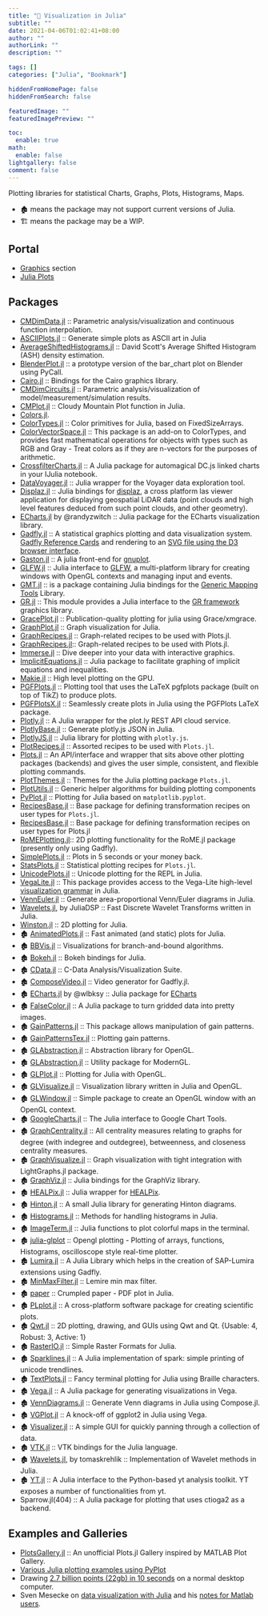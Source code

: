 ```yaml
---
title: "🔖 Visualization in Julia"
subtitle: ""
date: 2021-04-06T01:02:41+08:00
author: ""
authorLink: ""
description: ""

tags: []
categories: ["Julia", "Bookmark"]

hiddenFromHomePage: false
hiddenFromSearch: false

featuredImage: ""
featuredImagePreview: ""

toc:
  enable: true
math:
  enable: false
lightgallery: false
comment: false
---
```


Plotting libraries for statistical Charts, Graphs, Plots, Histograms, Maps.

<!--more-->

- 🏚️ means the package may not support current versions of Julia.
- 🏗️ means the package may be a WIP.

## Portal

- [Graphics](graphics.md) section
- [Julia Plots](https://github.com/JuliaPlots)

## Packages

+ [CMDimData.jl](https://github.com/ma-laforge/CMDimData.jl) :: Parametric analysis/visualization and continuous function interpolation.
+ [ASCIIPlots.jl](https://github.com/johnmyleswhite/ASCIIPlots.jl) :: Generate simple plots as ASCII art in Julia
+ [AverageShiftedHistograms.jl](https://github.com/joshday/AverageShiftedHistograms.jl) :: David Scott's Average Shifted Histogram  (ASH) density estimation.
+ [BlenderPlot.jl](https://github.com/wookay/BlenderPlot.jl) :: a prototype version of the bar_chart plot on Blender using PyCall.
+ [Cairo.jl](https://github.com/JuliaGraphics/Cairo.jl) :: Bindings for the Cairo graphics library.
+ [CMDimCircuits.jl](https://github.com/ma-laforge/CMDimCircuits.jl) :: Parametric analysis/visualization of model/measurement/simulation results.
+ [CMPlot.jl](https://github.com/g-insana/CMPlot.jl) :: Cloudy Mountain Plot function in Julia.
+ [Colors.jl](https://github.com/JuliaGraphics/Colors.jl).
+ [ColorTypes.jl](https://github.com/JuliaGraphics/ColorTypes.jl) :: Color primitives for Julia, based on FixedSizeArrays.
+ [ColorVectorSpace.jl](https://github.com/JuliaGraphics/ColorVectorSpace.jl) :: This package is an add-on to ColorTypes, and provides fast mathematical operations for objects with types such as RGB and Gray - Treat colors as if they are n-vectors for the purposes of arithmetic.
+ [CrossfilterCharts.jl](https://github.com/tawheeler/CrossfilterCharts.jl) :: A Julia package for automagical DC.js linked charts in your IJulia notebook.
+ [DataVoyager.jl](https://github.com/davidanthoff/DataVoyager.jl) :: Julia wrapper for the Voyager data exploration tool.
+ [Displaz.jl](https://github.com/c42f/Displaz.jl) :: Julia bindings for [displaz](http://c42f.github.io/displaz), a cross platform las viewer application for displaying geospatial LiDAR data (point clouds and high level features deduced from such point clouds, and other geometry).
+ [ECharts.jl](https://github.com/randyzwitch/ECharts.jl) by @randyzwitch :: Julia package for the ECharts visualization library.
+ [Gadfly.jl](https://github.com/GiovineItalia/Gadfly.jl) :: A statistical graphics plotting and data visualization system. [Gadfly Reference Cards](https://github.com/john9631/JuliaDocs) and rendering to an [SVG file using the D3 browser interface](https://github.com/dcjones/Gadfly.jl#using-the-d3-backend).
+ [Gaston.jl](https://github.com/mbaz/Gaston.jl) :: A julia front-end for [gnuplot](http://gnuplot.info/).
+ [GLFW.jl](https://github.com/JuliaGL/GLFW.jl) :: Julia interface to [GLFW](http://www.glfw.org/), a multi-platform library for creating windows with OpenGL contexts and managing input and events.
+ [GMT.jl](https://github.com/joa-quim/GMT.jl) :: is a package containing Julia bindings for the [Generic Mapping Tools](https://github.com/GenericMappingTools/gmt) Library.
+ [GR.jl](https://github.com/jheinen/GR.jl) :: This module provides a Julia interface to the [GR framework](http://gr-framework.org/) graphics library.
+ [GracePlot.jl](https://github.com/ma-laforge/GracePlot.jl) :: Publication-quality plotting for julia using Grace/xmgrace.
+ [GraphPlot.jl](https://github.com/afternone/GraphPlot.jl) :: Graph visualization for Julia.
+ [GraphRecipes.jl](https://github.com/JuliaPlots/GraphRecipes.jl) :: Graph-related recipes to be used with Plots.jl.
+ [GraphRecipes.jl](https://github.com/JuliaPlots/GraphRecipes.jl):: Graph-related recipes to be used with Plots.jl.
+ [Immerse.jl](https://github.com/JuliaGraphics/Immerse.jl) :: Dive deeper into your data with interactive graphics.
+ [ImplicitEquations.jl](https://github.com/jverzani/ImplicitEquations.jl) :: Julia package to facilitate graphing of implicit equations and inequalities.
+ [Makie.jl](https://github.com/JuliaPlots/Makie.jl) :: High level plotting on the GPU.
+ [PGFPlots.jl](https://github.com/sisl/PGFPlots.jl) :: Plotting tool that uses the LaTeX pgfplots package (built on top of TikZ) to produce plots.
+ [PGFPlotsX.jl](https://github.com/KristofferC/PGFPlotsX.jl) :: Seamlessly create plots in Julia using the PGFPlots LaTeX package.
+ [Plotly.jl](https://github.com/plotly/Plotly.jl) :: A Julia wrapper for the plot.ly REST API cloud service.
+ [PlotlyBase.jl](https://github.com/sglyon/PlotlyBase.jl) :: Generate plotly.js JSON in Julia.
+ [PlotlyJS.jl](https://github.com/JuliaPlots/PlotlyJS.jl) :: Julia library for plotting with `plotly.js`.
+ [PlotRecipes.jl](https://github.com/JuliaPlots/PlotRecipes.jl) :: Assorted recipes to be used with `Plots.jl`.
+ [Plots.jl](https://github.com/JuliaPlots/Plots.jl) :: An API/interface and wrapper that sits above other plotting packages (backends) and gives the user simple, consistent, and flexible plotting commands.
+ [PlotThemes.jl](https://github.com/JuliaPlots/PlotThemes.jl) :: Themes for the Julia plotting package `Plots.jl`.
+ [PlotUtils.jl](https://github.com/JuliaPlots/PlotUtils.jl) :: Generic helper algorithms for building plotting components
+ [PyPlot.jl](https://github.com/JuliaPy/PyPlot.jl) :: Plotting for Julia based on `matplotlib.pyplot`.
+ [RecipesBase.jl](https://github.com/JuliaPlots/RecipesBase.jl) :: Base package for defining transformation recipes on user types for `Plots.jl`.
+ [RecipesBase.jl](https://github.com/JuliaPlots/RecipesBase.jl) :: Base package for defining transformation recipes on user types for Plots.jl
+ [RoMEPlotting.jl](https://github.com/JuliaRobotics/RoMEPlotting.jl):: 2D plotting functionality for the RoME.jl package (presently only using Gadfly).
+ [SimplePlots.jl](https://github.com/djsegal/SimplePlots.jl) :: Plots in 5 seconds or your money back.
+ [StatsPlots.jl](https://github.com/JuliaPlots/StatsPlots.jl) :: Statistical plotting recipes for `Plots.jl`.
+ [UnicodePlots.jl](https://github.com/Evizero/UnicodePlots.jl) :: Unicode plotting for the REPL in Julia.
+ [VegaLite.jl](https://github.com/queryverse/VegaLite.jl) :: This package provides access to the Vega-Lite high-level [visualization grammar](http://vega.github.io/vega-lite/) in Julia.
+ [VennEuler.jl](https://github.com/HarlanH/VennEuler.jl) :: Generate area-proportional Venn/Euler diagrams in Julia.
+ [Wavelets.jl](https://github.com/JuliaDSP/Wavelets.jl), by JuliaDSP :: Fast Discrete Wavelet Transforms written in Julia.
+ [Winston.jl](https://github.com/JuliaGraphics/Winston.jl) :: 2D plotting for Julia.
+ 🏚️ [AnimatedPlots.jl](https://github.com/zyedidia/AnimatedPlots.jl) :: Fast animated (and static) plots for Julia.
+ 🏚️ [BBVis.jl](https://github.com/joehuchette/BBVis.jl) :: Visualizations for branch-and-bound algorithms.
+ 🏚️ [Bokeh.jl](https://github.com/bokeh/Bokeh.jl) :: Bokeh bindings for Julia.
+ 🏚️ [CData.jl](https://github.com/ma-laforge/CData.jl) :: C-Data Analysis/Visualization Suite.
+ 🏚️ [ComposeVideo.jl](https://github.com/arnim/ComposeVideo.jl) :: Video generator for Gadfly.jl.
+ 🏚️ [ECharts.jl](https://github.com/wlbksy/ECharts.jl) by @wlbksy :: Julia package for [ECharts](https://github.com/ecomfe/echarts)
+ 🏚️ [FalseColor.jl](https://github.com/ojwoodford/FalseColor.jl) :: A Julia package to turn gridded data into pretty images.
+ 🏚️ [GainPatterns.jl](https://github.com/dressel/GainPatterns.jl) :: This package allows manipulation of gain patterns.
+ 🏚️ [GainPatternsTex.jl](https://github.com/dressel/GainPatternsTex.jl) :: Plotting gain patterns.
+ 🏚️ [GLAbstraction.jl](https://github.com/JuliaGL/GLAbstraction.jl) :: Abstraction library for OpenGL.
+ 🏚️ [GLAbstraction.jl](https://github.com/JuliaGL/GLAbstraction.jl) :: Utility package for ModernGL.
+ 🏚️ [GLPlot.jl](https://github.com/SimonDanisch/GLPlot.jl) :: Plotting for Julia with OpenGL.
+ 🏚️ [GLVisualize.jl](https://github.com/JuliaGL/GLVisualize.jl) :: Visualization library written in Julia and OpenGL.
+ 🏚️ [GLWindow.jl](https://github.com/JuliaGL/GLWindow.jl) :: Simple package to create an OpenGL window with an OpenGL context.
+ 🏚️ [GoogleCharts.jl](https://github.com/jverzani/GoogleCharts.jl) :: The Julia interface to Google Chart Tools.
+ 🏚️ [GraphCentrality.jl](https://github.com/sbromberger/GraphCentrality.jl) :: All centrality measures relating to graphs for degree (with indegree and outdegree), betweenness, and closeness centrality measures.
+ 🏚️ [GraphVisualize.jl](https://github.com/JuliaGraphs/GraphVisualize.jl) :: Graph visualization with tight integration with LightGraphs.jl package.
+ 🏚️ [GraphViz.jl](https://github.com/Keno/GraphViz.jl) :: Julia bindings for the GraphViz library.
+ 🏚️ [HEALPix.jl](https://github.com/mweastwood/HEALPix.jl) :: Julia wrapper for [HEALPix](http://healpix.jpl.nasa.gov/).
+ 🏚️ [Hinton.jl](https://github.com/ninjin/Hinton.jl) :: A small Julia library for generating Hinton diagrams.
+ 🏚️ [Histograms.jl](https://github.com/jpata/Histograms.jl) :: Methods for handling histograms in Julia.
+ 🏚️ [ImageTerm.jl](https://github.com/meggart/ImageTerm.jl) :: Julia functions to plot colorful maps in the terminal.
+ 🏚️ [julia-glplot](https://github.com/o-jasper/julia-glplot) :: Opengl plotting - Plotting of arrays, functions, Histograms, oscilloscope style real-time plotter.
+ 🏚️ [Lumira.jl](https://github.com/sbcd90/Lumira.jl) :: A Julia Library which helps in the creation of SAP-Lumira extensions using Gadfly.
+ 🏚️ [MinMaxFilter.jl](https://github.com/codles/MinMaxFilter.jl) :: Lemire min max filter.
+ 🏚️ [paper](https://github.com/andrewcooke/paper) :: Crumpled paper - PDF plot in Julia.
+ 🏚️ [PLplot.jl](https://github.com/wildart/PLplot.jl) :: A cross-platform software package for creating scientific plots.
+ 🏚️ [Qwt.jl](https://github.com/tbreloff/Qwt.jl) :: 2D plotting, drawing, and GUIs using Qwt and Qt.  {Usable: 4, Robust: 3, Active: 1}
+ 🏚️ [RasterIO.jl](https://github.com/wkearn/RasterIO.jl) :: Simple Raster Formats for Julia.
+ 🏚️ [Sparklines.jl](https://github.com/mbauman/Sparklines.jl) :: A Julia implementation of spark: simple printing of unicode trendlines.
+ 🏚️ [TextPlots.jl](https://github.com/sunetos/TextPlots.jl) :: Fancy terminal plotting for Julia using Braille characters.
+ 🏚️ [Vega.jl](https://github.com/johnmyleswhite/Vega.jl) :: A Julia package for generating visualizations in Vega.
+ 🏚️ [VennDiagrams.jl](https://github.com/binarybana/VennDiagrams.jl) :: Generate Venn diagrams in Julia using Compose.jl.
+ 🏚️ [VGPlot.jl](https://github.com/johnmyleswhite/VGPlot.jl) :: A knock-off of ggplot2 in Julia using Vega.
+ 🏚️ [Visualizer.jl](https://github.com/grero/Visualizer.jl) :: A simple GUI for quickly panning through a collection of data.
+ 🏚️ [VTK.jl](https://github.com/timholy/VTK.jl) :: VTK bindings for the Julia language.
+ 🏚️ [Wavelets.jl](https://github.com/tomaskrehlik/Wavelets.jl), by tomaskrehlik :: Implementation of Wavelet methods in Julia.
+ 🏚️ [YT.jl](https://github.com/jzuhone/YT.jl) :: A Julia interface to the Python-based yt analysis toolkit. YT exposes a number of functionalities from yt.
+ Sparrow.jl(404) :: A Julia package for plotting that uses ctioga2 as a backend.

## Examples and Galleries

+ [PlotsGallery.jl](https://github.com/goropikari/PlotsGallery.jl) :: An unofficial Plots.jl Gallery inspired by MATLAB Plot Gallery.
+ [Various Julia plotting examples using PyPlot](https://gist.github.com/gizmaa/7214002)
+ Drawing [2.7 billion points (22gb) in 10 seconds](https://medium.com/@sdanisch/drawing-2-7-billion-points-in-10s-ecc8c85ca8fa) on a normal desktop computer.
+ Sven Mesecke on [data visualization with Julia](http://sveme.org/installing-julia-for-data-visualization-stuff.html) and his [notes for Matlab users](http://sveme.org/julia-for-matlab-users-i.html).
